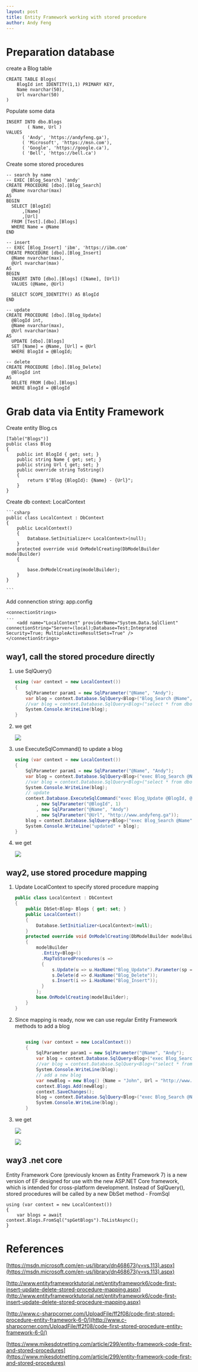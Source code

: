 ```yaml
---
layout: post
title: Entity Framework working with stored procedure
author: Andy Feng
---
```


# Preparation database #
create a Blog table

	CREATE TABLE Blogs(
		BlogId int IDENTITY(1,1) PRIMARY KEY,
		Name nvarchar(50),
		Url nvarchar(50)
	)

Populate some data

	INSERT INTO dbo.Blogs
	        ( Name, Url )
	VALUES
		  ( 'Andy', 'https://andyfeng.ga'),
		  ( 'Microsoft', 'https://msn.com'),
		  ( 'Google', 'https://google.ca'),
		  ( 'Bell', 'https://bell.ca')

Create some stored procedures

	-- search by name
	-- EXEC [Blog_Search] 'andy'
	CREATE PROCEDURE [dbo].[Blog_Search]  
	  @Name nvarchar(max)
	AS  
	BEGIN 
	  SELECT [BlogId]
	      ,[Name]
	      ,[Url]
	  FROM [Test].[dbo].[Blogs]
	  WHERE Name = @Name
	END

	-- insert 
	-- EXEC [Blog_Insert] 'ibm', 'https://ibm.com'
	CREATE PROCEDURE [dbo].[Blog_Insert]  
	  @Name nvarchar(max),  
	  @Url nvarchar(max)  
	AS  
	BEGIN 
	  INSERT INTO [dbo].[Blogs] ([Name], [Url]) 
	  VALUES (@Name, @Url) 
	 
	  SELECT SCOPE_IDENTITY() AS BlogId 
	END
	
	-- update 
	CREATE PROCEDURE [dbo].[Blog_Update]  
	  @BlogId int,  
	  @Name nvarchar(max),  
	  @Url nvarchar(max)  
	AS  
	  UPDATE [dbo].[Blogs] 
	  SET [Name] = @Name, [Url] = @Url     
	  WHERE BlogId = @BlogId;
	
	-- delete
	CREATE PROCEDURE [dbo].[Blog_Delete]  
	  @BlogId int  
	AS  
	  DELETE FROM [dbo].[Blogs] 
	  WHERE BlogId = @BlogId

# Grab data via Entity Framework #

Create entity Blog.cs

    [Table("Blogs")]
    public class Blog
    {
        public int BlogId { get; set; }
        public string Name { get; set; }
        public string Url { get; set; }
        public override string ToString()
        {
            return $"Blog {BlogId}: {Name} - {Url}";
        }
    }

Create db context: LocalContext

	```csharp
    public class LocalContext : DbContext
    {
        public LocalContext()
        {
            Database.SetInitializer< LocalContext>(null);
        }
        protected override void OnModelCreating(DbModelBuilder modelBuilder)
        {

            base.OnModelCreating(modelBuilder);
        }
    }

	```

Add connenction string: app.config

	<connectionStrings>
    ...
		<add name="LocalContext" providerName="System.Data.SqlClient" connectionString="Server=(local);Database=Test;Integrated Security=True; MultipleActiveResultSets=True" />
	</connectionStrings>

## way1, call the stored procedure directly  ##
1. use SqlQuery()

	```csharp
	using (var context = new LocalContext())
    {
        SqlParameter param1 = new SqlParameter("@Name", "Andy");
        var blog = context.Database.SqlQuery<Blog>("Blog_Search @Name", param1).FirstOrDefault(); // or "exec Blog_Search @Name"
        //var blog = context.Database.SqlQuery<Blog>("select * from dbo.Blogs where name = 'andy'").FirstOrDefault();
        System.Console.WriteLine(blog);
    }
	```

1. we get
	
	![](/images/posts/20180208-stored-procedure-1.png)

1. use ExecuteSqlCommand() to update a blog

	```csharp
    using (var context = new LocalContext())
    {
        SqlParameter param1 = new SqlParameter("@Name", "Andy");
        var blog = context.Database.SqlQuery<Blog>("exec Blog_Search @Name", param1).FirstOrDefault();
        //var blog = context.Database.SqlQuery<Blog>("select * from dbo.Blogs where name = 'andy'").FirstOrDefault();
        System.Console.WriteLine(blog);
        // update 
        context.Database.ExecuteSqlCommand("exec Blog_Update @BlogId, @Name, @Url"
            , new SqlParameter("@BlogId", 1)
            , new SqlParameter("@Name", "Andy")
            , new SqlParameter("@Url", "http://www.andyfeng.ga"));
        blog = context.Database.SqlQuery<Blog>("exec Blog_Search @Name", new SqlParameter("@Name", "Andy")).FirstOrDefault();
        System.Console.WriteLine("updated" + blog);
    }

	```

1. we get
	
	![](/images/posts/20180208-stored-procedure-2.png)

## way2, use stored procedure mapping  ##

1. Update LocalContext to specify stored procedure mapping

	```csharp
    public class LocalContext : DbContext
    {
        public DbSet<Blog> Blogs { get; set; }
        public LocalContext()
        {
            Database.SetInitializer<LocalContext>(null);
        }
        protected override void OnModelCreating(DbModelBuilder modelBuilder)
        {
            modelBuilder
              .Entity<Blog>()
              .MapToStoredProcedures(s =>
              {
                  s.Update(u => u.HasName("Blog_Update").Parameter(sp => sp.BlogId, "BlogId"));
                  s.Delete(d => d.HasName("Blog_Delete"));
                  s.Insert(i => i.HasName("Blog_Insert"));
              }
            );
            base.OnModelCreating(modelBuilder);
        }
    }

	```

1. Since mapping is ready, now we can use regular Entity Framework methods to add a blog


	```csharp

	    using (var context = new LocalContext())
	    {
	        SqlParameter param1 = new SqlParameter("@Name", "Andy");
	        var blog = context.Database.SqlQuery<Blog>("exec Blog_Search @Name", param1).FirstOrDefault();
	        //var blog = context.Database.SqlQuery<Blog>("select * from dbo.Blogs where name = 'andy'").FirstOrDefault();
	        System.Console.WriteLine(blog);
	        // add a new blog
	        var newBlog = new Blog() {Name = "John", Url = "http://www.john.com"};
	        context.Blogs.Add(newBlog);
	        context.SaveChanges();
	        blog = context.Database.SqlQuery<Blog>("exec Blog_Search @Name", new SqlParameter("@Name", "john")).FirstOrDefault();
	        System.Console.WriteLine(blog);
	    }

	```

1. we get
	
	![](/images/posts/20180208-stored-procedure-3.png)

	![](/images/posts/20180208-stored-procedure-4.png)

## way3 .net core ##
Entity Framework Core (previously known as Entity Framework 7) is a new version of EF designed for use with the new ASP.NET Core framework, which is intended for cross-platform development. Instead of SqlQuery(), stored procedures will be called by a new DbSet method - FromSql

	using (var context = new LocalContext())
	{
	    var blogs = await context.Blogs.FromSql("spGetBlogs").ToListAsync();
	}

# References #

[https://msdn.microsoft.com/en-us/library/dn468673(v=vs.113).aspx](https://msdn.microsoft.com/en-us/library/dn468673(v=vs.113).aspx)

[http://www.entityframeworktutorial.net/entityframework6/code-first-insert-update-delete-stored-procedure-mapping.aspx](http://www.entityframeworktutorial.net/entityframework6/code-first-insert-update-delete-stored-procedure-mapping.aspx)

[http://www.c-sharpcorner.com/UploadFile/ff2f08/code-first-stored-procedure-entity-framework-6-0/](http://www.c-sharpcorner.com/UploadFile/ff2f08/code-first-stored-procedure-entity-framework-6-0/)

[https://www.mikesdotnetting.com/article/299/entity-framework-code-first-and-stored-procedures](https://www.mikesdotnetting.com/article/299/entity-framework-code-first-and-stored-procedures)